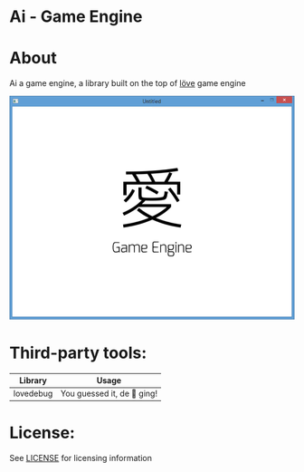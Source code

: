 Ai - Game Engine
===

# About
Ai a game engine, a library built on the top of [löve](http://love2d.org) game engine

![](screenshots/01.png)

# Third-party tools:
|Library| Usage|
|:---:|:---:|
|lovedebug|You guessed it, de :bug: ging!|

# License:
See [LICENSE](LICENSE) for licensing information
